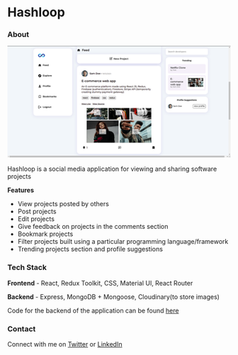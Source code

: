 # Hashloop

### About

![screenshot_1](https://github.com/Sreejan-22/hashloop/blob/master/screenshot_1.png)

Hashloop is a social media application for viewing and sharing software projects

**Features**

- View projects posted by others
- Post projects
- Edit projects
- Give feedback on projects in the comments section
- Bookmark projects
- Filter projects built using a particular programming language/framework
- Trending projects section and profile suggestions

### Tech Stack

**Frontend** - React, Redux Toolkit, CSS, Material UI, React Router

**Backend** - Express, MongoDB + Mongoose, Cloudinary(to store images)

Code for the backend of the application can be found [here](https://github.com/Sreejan-22/hashloop-backend)

### Contact

Connect with me on [Twitter](https://twitter.com/sreejan_ch) or [LinkedIn](https://linkedin.com/in/sreejanchaudhury)
